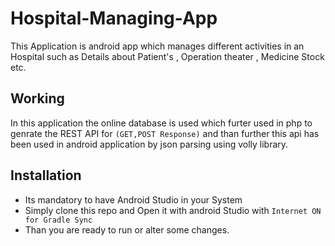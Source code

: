 # Hospital-Managing-App
This Application is android app which manages different activities in an Hospital such as Details about Patient's , Operation theater , Medicine Stock etc.

## Working 
In this application the online database is used which furter used in php to genrate the REST API for `(GET,POST Response)` and than further this api has been used in android application by json parsing using volly library.

## Installation
* Its mandatory to have Android Studio in your System
* Simply clone this repo and Open it with android Studio with `Internet ON for Gradle Sync` 
* Than you are ready to run or alter some changes.
